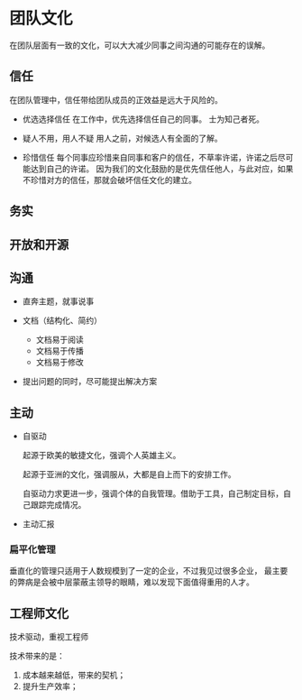 # 团队文化

在团队层面有一致的文化，可以大大减少同事之间沟通的可能存在的误解。

## 信任

在团队管理中，信任带给团队成员的正效益是远大于风险的。

* 优选选择信任
在工作中，优先选择信任自己的同事。
士为知己者死。

* 疑人不用，用人不疑
用人之前，对候选人有全面的了解。

* 珍惜信任
每个同事应珍惜来自同事和客户的信任，不草率许诺，许诺之后尽可能达到自己的许诺。
因为我们的文化鼓励的是优先信任他人，与此对应，如果不珍惜对方的信任，那就会破坏信任文化的建立。


## 务实



## 开放和开源

## 沟通
* 直奔主题，就事说事

* 文档（结构化、简约）
  * 文档易于阅读
  * 文档易于传播
  * 文档易于修改

* 提出问题的同时，尽可能提出解决方案

## 主动

* 自驱动

  起源于欧美的敏捷文化，强调个人英雄主义。

  起源于亚洲的文化，强调服从，大都是自上而下的安排工作。

  自驱动力求更进一步，强调个体的自我管理。借助于工具，自己制定目标，自己跟踪完成情况。

* 主动汇报

### 扁平化管理

垂直化的管理只适用于人数规模到了一定的企业，不过我见过很多企业， 最主要的弊病是会被中层蒙蔽主领导的眼睛，难以发现下面值得重用的人才。

## 工程师文化

技术驱动，重视工程师

技术带来的是：

1. 成本越来越低，带来的契机；
2. 提升生产效率；